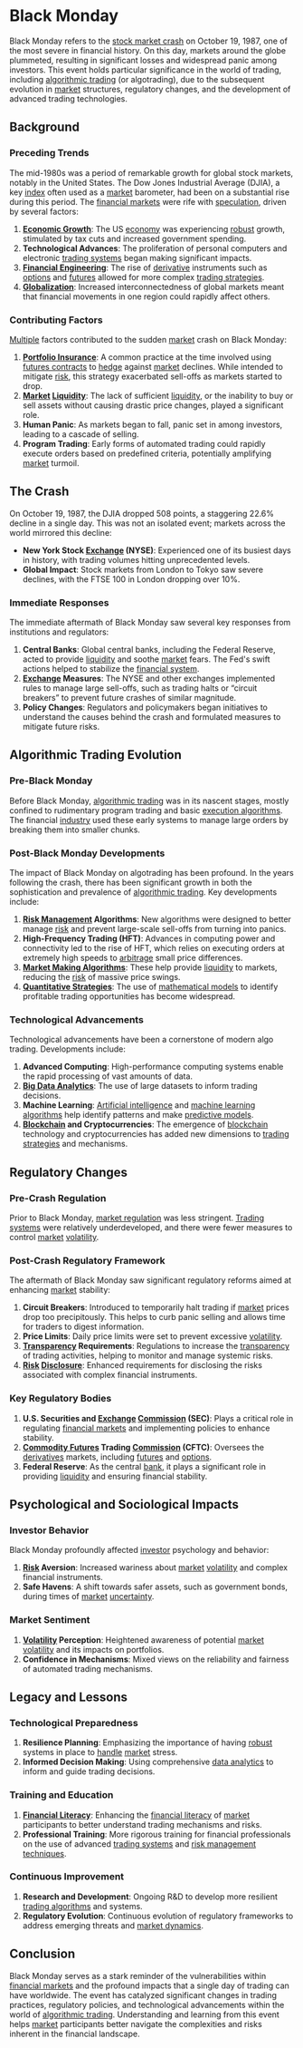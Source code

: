 # Black Monday

Black Monday refers to the [stock market crash](../s/stock_market_crash.md) on October 19, 1987, one of the most severe in financial history. On this day, markets around the globe plummeted, resulting in significant losses and widespread panic among investors. This event holds particular significance in the world of trading, including [algorithmic trading](../a/accountability.md) (or algotrading), due to the subsequent evolution in [market](../m/market.md) structures, regulatory changes, and the development of advanced trading technologies.

## Background

### Preceding Trends
The mid-1980s was a period of remarkable growth for global stock markets, notably in the United States. The Dow Jones Industrial Average (DJIA), a key [index](../i/index_instrument.md) often used as a [market](../m/market.md) barometer, had been on a substantial rise during this period. The [financial markets](../f/financial_market.md) were rife with [speculation](../s/speculation.md), driven by several factors:

1. **[Economic Growth](../e/economic_growth.md)**: The US [economy](../e/economy.md) was experiencing [robust](../r/robust.md) growth, stimulated by tax cuts and increased government spending.
2. **Technological Advances**: The proliferation of personal computers and electronic [trading systems](../t/trading_systems.md) began making significant impacts.
3. **[Financial Engineering](../f/financial_engineering.md)**: The rise of [derivative](../d/derivative.md) instruments such as [options](../o/options.md) and [futures](../f/futures.md) allowed for more complex [trading strategies](../t/trading_strategies.md).
4. **[Globalization](../g/globalization.md)**: Increased interconnectedness of global markets meant that financial movements in one region could rapidly affect others.

### Contributing Factors
[Multiple](../m/multiple.md) factors contributed to the sudden [market](../m/market.md) crash on Black Monday:
1. **[Portfolio Insurance](../p/portfolio_insurance.md)**: A common practice at the time involved using [futures contracts](../f/futures_contracts.md) to [hedge](../h/hedge.md) against [market](../m/market.md) declines. While intended to mitigate [risk](../r/risk.md), this strategy exacerbated sell-offs as markets started to drop.
2. **[Market](../m/market.md) [Liquidity](../l/liquidity.md)**: The lack of sufficient [liquidity](../l/liquidity.md), or the inability to buy or sell assets without causing drastic price changes, played a significant role.
3. **Human Panic**: As markets began to fall, panic set in among investors, leading to a cascade of selling.
4. **Program Trading**: Early forms of automated trading could rapidly execute orders based on predefined criteria, potentially amplifying [market](../m/market.md) turmoil.

## The Crash

On October 19, 1987, the DJIA dropped 508 points, a staggering 22.6% decline in a single day. This was not an isolated event; markets across the world mirrored this decline:

- **New York Stock [Exchange](../e/exchange.md) (NYSE)**: Experienced one of its busiest days in history, with trading volumes hitting unprecedented levels.
- **Global Impact**: Stock markets from London to Tokyo saw severe declines, with the FTSE 100 in London dropping over 10%.

### Immediate Responses
The immediate aftermath of Black Monday saw several key responses from institutions and regulators:
1. **Central Banks**: Global central banks, including the Federal Reserve, acted to provide [liquidity](../l/liquidity.md) and soothe [market](../m/market.md) fears. The Fed's swift actions helped to stabilize the [financial system](../f/financial_system.md).
2. **[Exchange](../e/exchange.md) Measures**: The NYSE and other exchanges implemented rules to manage large sell-offs, such as trading halts or “circuit breakers” to prevent future crashes of similar magnitude.
3. **Policy Changes**: Regulators and policymakers began initiatives to understand the causes behind the crash and formulated measures to mitigate future risks.

## Algorithmic Trading Evolution

### Pre-Black Monday
Before Black Monday, [algorithmic trading](../a/accountability.md) was in its nascent stages, mostly confined to rudimentary program trading and basic [execution algorithms](../e/execution_algorithms.md). The financial [industry](../i/industry.md) used these early systems to manage large orders by breaking them into smaller chunks.

### Post-Black Monday Developments
The impact of Black Monday on algotrading has been profound. In the years following the crash, there has been significant growth in both the sophistication and prevalence of [algorithmic trading](../a/accountability.md). Key developments include:

1. **[Risk Management](../r/risk_management.md) Algorithms**: New algorithms were designed to better manage [risk](../r/risk.md) and prevent large-scale sell-offs from turning into panics.
2. **High-Frequency Trading (HFT)**: Advances in computing power and connectivity led to the rise of HFT, which relies on executing orders at extremely high speeds to [arbitrage](../a/arbitrage.md) small price differences.
3. **[Market Making Algorithms](../m/market_making_algorithms.md)**: These help provide [liquidity](../l/liquidity.md) to markets, reducing the [risk](../r/risk.md) of massive price swings.
4. **[Quantitative Strategies](../q/quantitative_strategies_in_trading.md)**: The use of [mathematical models](../m/mathematical_models_in_trading.md) to identify profitable trading opportunities has become widespread.

### Technological Advancements
Technological advancements have been a cornerstone of modern algo trading. Developments include:
1. **Advanced Computing**: High-performance computing systems enable the rapid processing of vast amounts of data.
2. **[Big Data Analytics](../b/big_data_analytics_in_trading.md)**: The use of large datasets to inform trading decisions.
3. **Machine Learning**: [Artificial intelligence](../a/artificial_intelligence_in_trading.md) and [machine learning algorithms](../m/machine_learning_algorithms_in_trading.md) help identify patterns and make [predictive models](../p/predictive_models_in_trading.md).
4. **[Blockchain](../b/blockchain_in_trading.md) and Cryptocurrencies**: The emergence of [blockchain](../b/blockchain_in_trading.md) technology and cryptocurrencies has added new dimensions to [trading strategies](../t/trading_strategies.md) and mechanisms.

## Regulatory Changes

### Pre-Crash Regulation
Prior to Black Monday, [market regulation](../m/market_regulation.md) was less stringent. [Trading systems](../t/trading_systems.md) were relatively underdeveloped, and there were fewer measures to control [market](../m/market.md) [volatility](../v/volatility.md).

### Post-Crash Regulatory Framework
The aftermath of Black Monday saw significant regulatory reforms aimed at enhancing [market](../m/market.md) stability:
1. **Circuit Breakers**: Introduced to temporarily halt trading if [market](../m/market.md) prices drop too precipitously. This helps to curb panic selling and allows time for traders to digest information.
2. **Price Limits**: Daily price limits were set to prevent excessive [volatility](../v/volatility.md).
3. **[Transparency](../t/transparency.md) Requirements**: Regulations to increase the [transparency](../t/transparency.md) of trading activities, helping to monitor and manage systemic risks.
4. **[Risk](../r/risk.md) [Disclosure](../d/disclosure.md)**: Enhanced requirements for disclosing the risks associated with complex financial instruments.

### Key Regulatory Bodies
1. **U.S. Securities and [Exchange](../e/exchange.md) [Commission](../c/commission.md) (SEC)**: Plays a critical role in regulating [financial markets](../f/financial_market.md) and implementing policies to enhance stability.
2. **[Commodity Futures](../c/commodity_futures.md) Trading [Commission](../c/commission.md) (CFTC)**: Oversees the [derivatives](../d/derivatives.md) markets, including [futures](../f/futures.md) and [options](../o/options.md).
3. **Federal Reserve**: As the central [bank](../b/bank.md), it plays a significant role in providing [liquidity](../l/liquidity.md) and ensuring financial stability.

## Psychological and Sociological Impacts

### Investor Behavior
Black Monday profoundly affected [investor](../i/investor.md) psychology and behavior:
1. **[Risk](../r/risk.md) Aversion**: Increased wariness about [market](../m/market.md) [volatility](../v/volatility.md) and complex financial instruments.
2. **Safe Havens**: A shift towards safer assets, such as government bonds, during times of [market](../m/market.md) [uncertainty](../u/uncertainty_in_trading.md).

### Market Sentiment
1. **[Volatility](../v/volatility.md) Perception**: Heightened awareness of potential [market](../m/market.md) [volatility](../v/volatility.md) and its impacts on portfolios.
2. **Confidence in Mechanisms**: Mixed views on the reliability and fairness of automated trading mechanisms.

## Legacy and Lessons

### Technological Preparedness
1. **Resilience Planning**: Emphasizing the importance of having [robust](../r/robust.md) systems in place to [handle](../h/handle.md) [market](../m/market.md) stress.
2. **Informed Decision Making**: Using comprehensive [data analytics](../d/data_analytics.md) to inform and guide trading decisions.

### Training and Education
1. **[Financial Literacy](../f/financial_literacy.md)**: Enhancing the [financial literacy](../f/financial_literacy.md) of [market](../m/market.md) participants to better understand trading mechanisms and risks.
2. **Professional Training**: More rigorous training for financial professionals on the use of advanced [trading systems](../t/trading_systems.md) and [risk management techniques](../r/risk_management_techniques.md).

### Continuous Improvement
1. **Research and Development**: Ongoing R&D to develop more resilient [trading algorithms](../t/trading_algorithms.md) and systems.
2. **Regulatory Evolution**: Continuous evolution of regulatory frameworks to address emerging threats and [market dynamics](../m/market_dynamics.md).

## Conclusion

Black Monday serves as a stark reminder of the vulnerabilities within [financial markets](../f/financial_market.md) and the profound impacts that a single day of trading can have worldwide. The event has catalyzed significant changes in trading practices, regulatory policies, and technological advancements within the world of [algorithmic trading](../a/accountability.md). Understanding and learning from this event helps [market](../m/market.md) participants better navigate the complexities and risks inherent in the financial landscape.